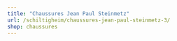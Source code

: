 ```yaml
---
title: "Chaussures Jean Paul Steinmetz"
url: /schiltigheim/chaussures-jean-paul-steinmetz-3/
shop: chaussures
---
```

